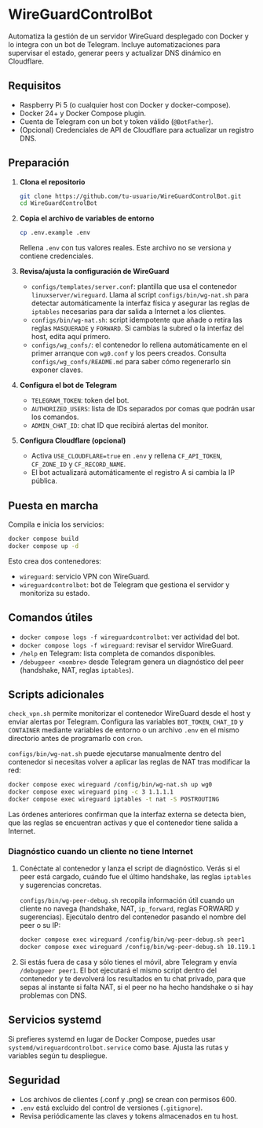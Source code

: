 # WireGuardControlBot

Automatiza la gestión de un servidor WireGuard desplegado con Docker y lo integra con un bot de Telegram. Incluye automatizaciones para supervisar el estado, generar peers y actualizar DNS dinámico en Cloudflare.

## Requisitos
- Raspberry Pi 5 (o cualquier host con Docker y docker-compose).
- Docker 24+ y Docker Compose plugin.
- Cuenta de Telegram con un bot y token válido (`@BotFather`).
- (Opcional) Credenciales de API de Cloudflare para actualizar un registro DNS.

## Preparación
1. **Clona el repositorio**
   ```bash
   git clone https://github.com/tu-usuario/WireGuardControlBot.git
   cd WireGuardControlBot
   ```
2. **Copia el archivo de variables de entorno**
   ```bash
   cp .env.example .env
   ```
   Rellena `.env` con tus valores reales. Este archivo no se versiona y contiene credenciales.

3. **Revisa/ajusta la configuración de WireGuard**
   - `configs/templates/server.conf`: plantilla que usa el contenedor `linuxserver/wireguard`. Llama al script `configs/bin/wg-nat.sh` para detectar automáticamente la interfaz física y asegurar las reglas de `iptables` necesarias para dar salida a Internet a los clientes.
   - `configs/bin/wg-nat.sh`: script idempotente que añade o retira las reglas `MASQUERADE` y `FORWARD`. Si cambias la subred o la interfaz del host, edita aquí primero.
   - `configs/wg_confs/`: el contenedor lo rellena automáticamente en el primer arranque con `wg0.conf` y los peers creados. Consulta `configs/wg_confs/README.md` para saber cómo regenerarlo sin exponer claves.

4. **Configura el bot de Telegram**
   - `TELEGRAM_TOKEN`: token del bot.
   - `AUTHORIZED_USERS`: lista de IDs separados por comas que podrán usar los comandos.
   - `ADMIN_CHAT_ID`: chat ID que recibirá alertas del monitor.

5. **Configura Cloudflare (opcional)**
   - Activa `USE_CLOUDFLARE=true` en `.env` y rellena `CF_API_TOKEN`, `CF_ZONE_ID` y `CF_RECORD_NAME`.
   - El bot actualizará automáticamente el registro A si cambia la IP pública.

## Puesta en marcha
Compila e inicia los servicios:
```bash
docker compose build
docker compose up -d
```
Esto crea dos contenedores:
- `wireguard`: servicio VPN con WireGuard.
- `wireguardcontrolbot`: bot de Telegram que gestiona el servidor y monitoriza su estado.

## Comandos útiles
- `docker compose logs -f wireguardcontrolbot`: ver actividad del bot.
- `docker compose logs -f wireguard`: revisar el servidor WireGuard.
- `/help` en Telegram: lista completa de comandos disponibles.
- `/debugpeer <nombre>` desde Telegram genera un diagnóstico del peer (handshake, NAT, reglas `iptables`).

## Scripts adicionales
`check_vpn.sh` permite monitorizar el contenedor WireGuard desde el host y enviar alertas por Telegram. Configura las variables `BOT_TOKEN`, `CHAT_ID` y `CONTAINER` mediante variables de entorno o un archivo `.env` en el mismo directorio antes de programarlo con `cron`.

`configs/bin/wg-nat.sh` puede ejecutarse manualmente dentro del contenedor si necesitas volver a aplicar las reglas de NAT tras modificar la red:

```bash
docker compose exec wireguard /config/bin/wg-nat.sh up wg0
docker compose exec wireguard ping -c 3 1.1.1.1
docker compose exec wireguard iptables -t nat -S POSTROUTING
```
Las órdenes anteriores confirman que la interfaz externa se detecta bien, que las reglas se encuentran activas y que el contenedor tiene salida a Internet.

### Diagnóstico cuando un cliente no tiene Internet

1. Conéctate al contenedor y lanza el script de diagnóstico. Verás si el peer está cargado, cuándo fue el último handshake, las reglas `iptables` y sugerencias concretas.

   `configs/bin/wg-peer-debug.sh` recopila información útil cuando un cliente no navega (handshake, NAT, `ip_forward`, reglas FORWARD y sugerencias). Ejecútalo dentro del contenedor pasando el nombre del peer o su IP:

   ```bash
   docker compose exec wireguard /config/bin/wg-peer-debug.sh peer1
   docker compose exec wireguard /config/bin/wg-peer-debug.sh 10.119.153.2
   ```

2. Si estás fuera de casa y sólo tienes el móvil, abre Telegram y envía `/debugpeer peer1`. El bot ejecutará el mismo script dentro del contenedor y te devolverá los resultados en tu chat privado, para que sepas al instante si falta NAT, si el peer no ha hecho handshake o si hay problemas con DNS.

## Servicios systemd
Si prefieres systemd en lugar de Docker Compose, puedes usar `systemd/wireguardcontrolbot.service` como base. Ajusta las rutas y variables según tu despliegue.

## Seguridad
- Los archivos de clientes (.conf y .png) se crean con permisos 600.
- `.env` está excluido del control de versiones (`.gitignore`).
- Revisa periódicamente las claves y tokens almacenados en tu host.
